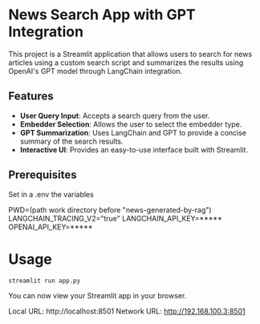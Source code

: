 # News Search App with GPT Integration

This project is a Streamlit application that allows users to search for news articles using a custom search script and summarizes the results using OpenAI's GPT model through LangChain integration.

## Features

- **User Query Input**: Accepts a search query from the user.
- **Embedder Selection**: Allows the user to select the embedder type.
- **GPT Summarization**: Uses LangChain and GPT to provide a concise summary of the search results.
- **Interactive UI**: Provides an easy-to-use interface built with Streamlit.

## Prerequisites
Set in a .env the variables

PWD=(path work directory before "news-generated-by-rag")
LANGCHAIN_TRACING_V2="true"
LANGCHAIN_API_KEY=*****
OPENAI_API_KEY=*****

# Usage
```bash
streamlit run app.py
```

You can now view your Streamlit app in your browser.

Local URL: http://localhost:8501
Network URL: http://192.168.100.3:8501

